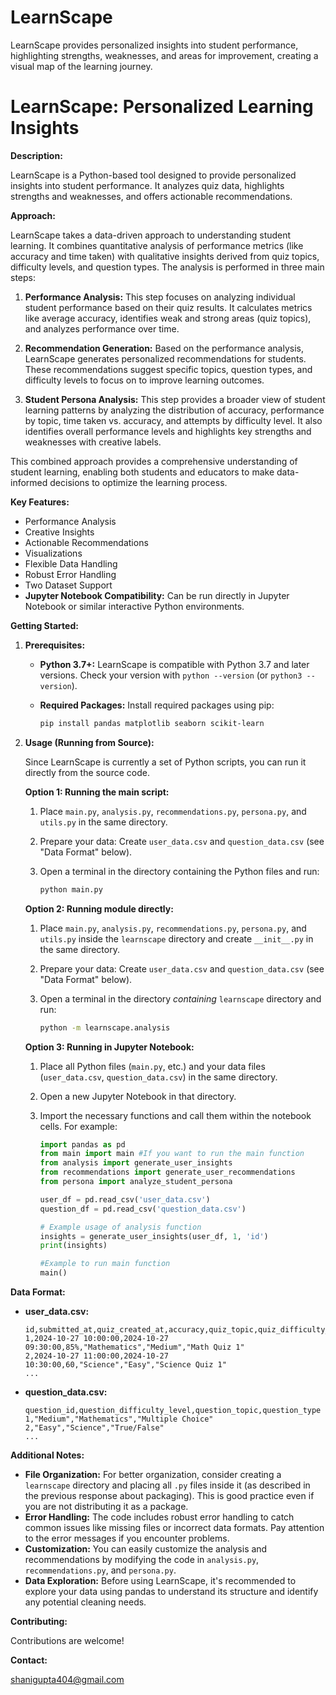 # LearnScape
LearnScape provides personalized insights into student performance, highlighting strengths, weaknesses, and areas for improvement, creating a visual map of the learning journey.

# LearnScape: Personalized Learning Insights

**Description:**

LearnScape is a Python-based tool designed to provide personalized insights into student performance. It analyzes quiz data, highlights strengths and weaknesses, and offers actionable recommendations.

**Approach:**

LearnScape takes a data-driven approach to understanding student learning. It combines quantitative analysis of performance metrics (like accuracy and time taken) with qualitative insights derived from quiz topics, difficulty levels, and question types. The analysis is performed in three main steps:

1.  **Performance Analysis:** This step focuses on analyzing individual student performance based on their quiz results. It calculates metrics like average accuracy, identifies weak and strong areas (quiz topics), and analyzes performance over time.

2.  **Recommendation Generation:** Based on the performance analysis, LearnScape generates personalized recommendations for students. These recommendations suggest specific topics, question types, and difficulty levels to focus on to improve learning outcomes.

3.  **Student Persona Analysis:** This step provides a broader view of student learning patterns by analyzing the distribution of accuracy, performance by topic, time taken vs. accuracy, and attempts by difficulty level. It also identifies overall performance levels and highlights key strengths and weaknesses with creative labels.

This combined approach provides a comprehensive understanding of student learning, enabling both students and educators to make data-informed decisions to optimize the learning process.


**Key Features:**

*   Performance Analysis
*   Creative Insights
*   Actionable Recommendations
*   Visualizations
*   Flexible Data Handling
*   Robust Error Handling
*   Two Dataset Support
*   **Jupyter Notebook Compatibility:** Can be run directly in Jupyter Notebook or similar interactive Python environments.

**Getting Started:**

1.  **Prerequisites:**

    *   **Python 3.7+:** LearnScape is compatible with Python 3.7 and later versions. Check your version with `python --version` (or `python3 --version`).
    *   **Required Packages:** Install required packages using pip:

        ```bash
        pip install pandas matplotlib seaborn scikit-learn
        ```

2.  **Usage (Running from Source):**

    Since LearnScape is currently a set of Python scripts, you can run it directly from the source code.

    **Option 1: Running the main script:**

    1.  Place `main.py`, `analysis.py`, `recommendations.py`, `persona.py`, and `utils.py` in the same directory.
    2.  Prepare your data: Create `user_data.csv` and `question_data.csv` (see "Data Format" below).
    3.  Open a terminal in the directory containing the Python files and run:

        ```bash
        python main.py
        ```

    **Option 2: Running module directly:**
    1. Place `main.py`, `analysis.py`, `recommendations.py`, `persona.py`, and `utils.py` inside the `learnscape` directory and create `__init__.py` in the same directory.
    2. Prepare your data: Create `user_data.csv` and `question_data.csv` (see "Data Format" below).
    3. Open a terminal in the directory *containing* `learnscape` directory and run:

        ```bash
        python -m learnscape.analysis
        ```

    **Option 3: Running in Jupyter Notebook:**

    1.  Place all Python files (`main.py`, etc.) and your data files (`user_data.csv`, `question_data.csv`) in the same directory.
    2.  Open a new Jupyter Notebook in that directory.
    3.  Import the necessary functions and call them within the notebook cells. For example:

        ```python
        import pandas as pd
        from main import main #If you want to run the main function
        from analysis import generate_user_insights
        from recommendations import generate_user_recommendations
        from persona import analyze_student_persona

        user_df = pd.read_csv('user_data.csv')
        question_df = pd.read_csv('question_data.csv')

        # Example usage of analysis function
        insights = generate_user_insights(user_df, 1, 'id')
        print(insights)

        #Example to run main function
        main()
        ```

**Data Format:**

*   **user_data.csv:**

    ```csv
    id,submitted_at,quiz_created_at,accuracy,quiz_topic,quiz_difficulty_level,quiz_name
    1,2024-10-27 10:00:00,2024-10-27 09:30:00,85%,"Mathematics","Medium","Math Quiz 1"
    2,2024-10-27 11:00:00,2024-10-27 10:30:00,60,"Science","Easy","Science Quiz 1"
    ...
    ```

*   **question_data.csv:**

    ```csv
    question_id,question_difficulty_level,question_topic,question_type
    1,"Medium","Mathematics","Multiple Choice"
    2,"Easy","Science","True/False"
    ...
    ```

**Additional Notes:**

*   **File Organization:** For better organization, consider creating a `learnscape` directory and placing all `.py` files inside it (as described in the previous response about packaging). This is good practice even if you are not distributing it as a package.
*   **Error Handling:** The code includes robust error handling to catch common issues like missing files or incorrect data formats. Pay attention to the error messages if you encounter problems.
*   **Customization:** You can easily customize the analysis and recommendations by modifying the code in `analysis.py`, `recommendations.py`, and `persona.py`.
*   **Data Exploration:** Before using LearnScape, it's recommended to explore your data using pandas to understand its structure and identify any potential cleaning needs.

**Contributing:**

Contributions are welcome!

**Contact:**

shanigupta404@gmail.com 
